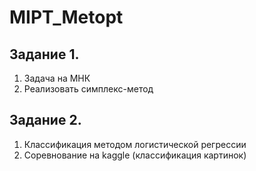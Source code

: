 # MIPT_Metopt
## Задание 1.
<ol>
<li>Задача на МНК</li>
<li>Реализовать симплекс-метод</li>
</ol>

## Задание 2.
<ol>
<li>Классификация методом логистической регрессии</li>
<li>Соревнование на kaggle (классификация картинок)</li>
</ol>